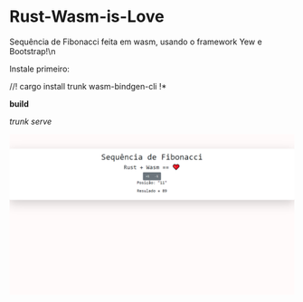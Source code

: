 # Rust-Wasm-is-Love

Sequência de Fibonacci feita em wasm, usando o framework Yew e Bootstrap!\n

Instale primeiro:

//! cargo install trunk wasm-bindgen-cli !*

**build**

*trunk serve*

![img](https://github.com/AndreAdmin/Rust-Wasm-is-Love/blob/main/example.png)
